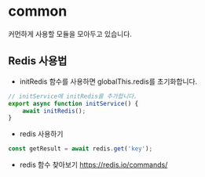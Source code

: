 # common
커먼하게 사용할 모듈을 모아두고 있습니다.

## Redis 사용법
- initRedis 함수를 사용하면 globalThis.redis를 초기화합니다.
```typescript
// initService에 initRedis를 추가합니다.
export async function initService() {
    await initRedis();
}
```

- redis 사용하기
```typescript
const getResult = await redis.get('key');
```

- redis 함수 찾아보기
https://redis.io/commands/
